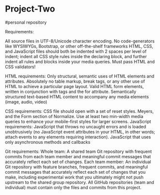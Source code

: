 # Project-Two
#personal repository

Requirements:

All source files in UTF-8/Unicode character encoding.
No code-generators like WYSIWYGs, Bootstrap, or other off-the-shelf frameworks
HTML, CSS, and JavaScript files should both be indented with 2 spaces per level of indent; indent all CSS style rules inside the declaring block, and further indent all rules and blocks inside your media queries.
Must pass HTML and CSS validators!

HTML requirements:
Only structural, semantic uses of HTML elements and attributes. Absolutely no table markup, break tags, or any other use of HTML to achieve a particular page layout.
Valid HTML form elements, written in conjunction with <label> tags and the for attribute.
Semantically structured text-based HTML content to accompany any media elements (image, audio, video)
  
CSS requirements:
CSS file should open with a set of reset styles. Meyers, and the Form section of Normalize.
Use at least two min-width media queries to enhance your mobile-first styles for larger screens.
JavaScript requirements:
JavaScript that throws no uncaught errors and is loaded unobtrusively (no JavaScript event attributes in your HTML, in other words; attach events to any elements requiring interaction).
JavaScript that uses only asynchronous methods and callbacks

Git requirements:
Whole team: A shared team Git repository with frequent commits from each team member and meaningful commit messages that accurately reflect each set of changes.
Each team member: An individual Git repository with feature branches, frequent commits, and meaningful commit messages that accurately reflect each set of changes that you make, including experimental work that you ultimately might not push upstream to the shared group repository.
All GitHub repositories (team and individual) must contain only the files and commits from this project.
